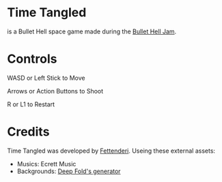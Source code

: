 # Time Tangled

is a Bullet Hell space game made during the [Bullet Hell Jam](https://itch.io/jam/bullet-jam-2021).

# Controls

WASD or Left Stick to Move

Arrows or Action Buttons to Shoot

R  or L1 to Restart

# Credits

Time Tangled was developed by [Fettenderi](https://fettenderi.itch.io).
Useing these external assets:
- Musics: Ecrett Music
- Backgrounds: [Deep Fold's generator](deep-fold.itch.io)
